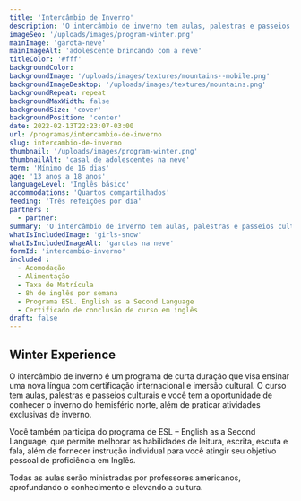 ```yaml
---
title: 'Intercâmbio de Inverno'
description: 'O intercâmbio de inverno tem aulas, palestras e passeios culturais e você tem a oportunidade de conhecer o inverno do hemisfério norte, além de praticar atividades exclusivas de inverno.'
imageSeo: '/uploads/images/program-winter.png'
mainImage: 'garota-neve'
mainImageAlt: 'adolescente brincando com a neve'
titleColor: '#fff'
backgroundColor:
backgroundImage: '/uploads/images/textures/mountains--mobile.png'
backgroundImageDesktop: '/uploads/images/textures/mountains.png'
backgroundRepeat: repeat
backgroundMaxWidth: false
backgroundSize: 'cover'
backgroundPosition: 'center'
date: 2022-02-13T22:23:07-03:00
url: /programas/intercambio-de-inverno
slug: intercambio-de-inverno
thumbnail: '/uploads/images/program-winter.png'
thumbnailAlt: 'casal de adolescentes na neve'
term: 'Mínimo de 16 dias'
age: '13 anos a 18 anos'
languageLevel: 'Inglês básico'
accommodations: 'Quartos compartilhados'
feeding: 'Três refeições por dia'
partners :
  - partner:
summary: 'O intercâmbio de inverno tem aulas, palestras e passeios culturais e você tem a oportunidade de conhecer o inverno do hemisfério norte, além de praticar atividades exclusivas de inverno.'
whatIsIncludedImage: 'girls-snow'
whatIsIncludedImageAlt: 'garotas na neve'
formId: 'intercambio-inverno'
included :
  - Acomodação
  - Alimentação
  - Taxa de Matrícula
  - 8h de inglês por semana
  - Programa ESL. English as a Second Language
  - Certificado de conclusão de curso em inglês
draft: false
---
```


## Winter Experience

O intercâmbio de inverno é um programa de curta duração que visa ensinar uma nova língua com certificação internacional e imersão cultural. O curso tem aulas, palestras e passeios culturais e você tem a oportunidade de conhecer o inverno do hemisfério norte, além de praticar atividades exclusivas de inverno.

Você também participa do programa de ESL – English as a Second Language, que permite melhorar as habilidades de leitura, escrita, escuta e fala, além de fornecer instrução individual para você atingir seu objetivo pessoal de proficiência em Inglês.

Todas as aulas serão ministradas por professores americanos, aprofundando o conhecimento e elevando a cultura.


